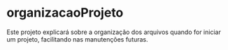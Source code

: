 # organizacaoProjeto
 Este projeto explicará sobre a organização dos arquivos quando for iniciar um projeto, facilitando nas manutenções futuras.
